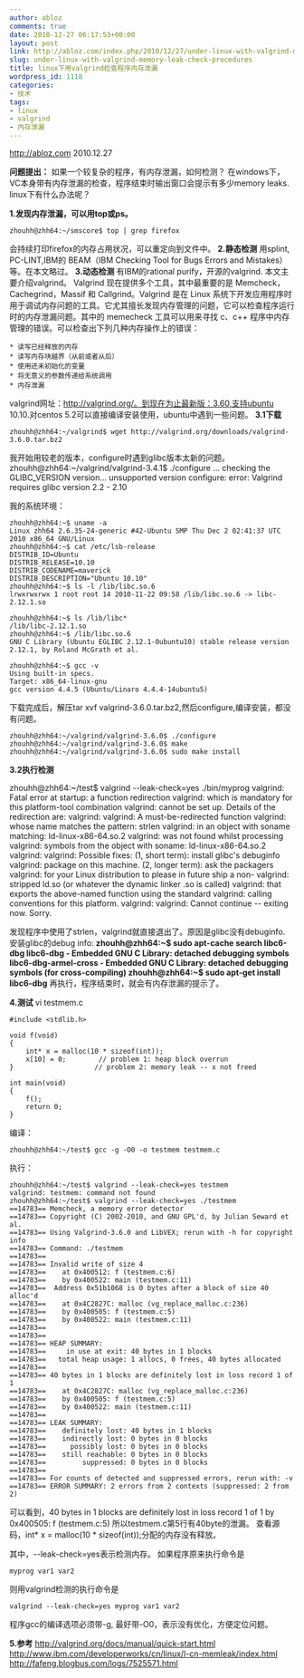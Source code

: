 ```yaml
---
author: abloz
comments: true
date: 2010-12-27 06:17:53+00:00
layout: post
link: http://abloz.com/index.php/2010/12/27/under-linux-with-valgrind-memory-leak-check-procedures/
slug: under-linux-with-valgrind-memory-leak-check-procedures
title: linux下用valgrind检查程序内存泄漏
wordpress_id: 1118
categories:
- 技术
tags:
- linux
- valgrind
- 内存泄漏
---
```


http://abloz.com
2010.12.27

**问题提出：**
如果一个较复杂的程序，有内存泄漏，如何检测？
在windows下，VC本身带有内存泄漏的检查，程序结束时输出窗口会提示有多少memory leaks. linux下有什么办法呢？

**1.发现内存泄漏，可以用top或ps。**



```
zhouhh@zhh64:~/smscore$ top | grep firefox
```



会持续打印firefox的内存占用状况，可以重定向到文件中。
**2.静态检测**
用splint, PC-LINT,IBM的 BEAM（IBM Checking Tool for Bugs Errors and Mistakes）等。在本文略过。
**3.动态检测**
有IBM的rational purify，开源的valgrind. 本文主要介绍valgrind。
Valgrind 现在提供多个工具，其中最重要的是 Memcheck，Cachegrind，Massif 和 Callgrind。Valgrind 是在 Linux 系统下开发应用程序时用于调试内存问题的工具。它尤其擅长发现内存管理的问题，它可以检查程序运行时的内存泄漏问题。其中的 memecheck 工具可以用来寻找 c、c++ 程序中内存管理的错误。可以检查出下列几种内存操作上的错误：

    * 读写已经释放的内存
    * 读写内存块越界（从前或者从后）
    * 使用还未初始化的变量
    * 将无意义的参数传递给系统调用
    * 内存泄漏
valgrind网址：http://valgrind.org/。到现在为止最新版：3.60,支持ubuntu 10.10.对centos 5.2可以直接编译安装使用，ubuntu中遇到一些问题。
**3.1下载**




```
zhouhh@zhh64:~/valgrind$ wget http://valgrind.org/downloads/valgrind-3.6.0.tar.bz2
```




我开始用较老的版本，configure时遇到glibc版本太新的问题。
zhouhh@zhh64:~/valgrind/valgrind-3.4.1$ ./configure
...
checking the GLIBC_VERSION version... unsupported version
configure: error: Valgrind requires glibc version 2.2 - 2.10

我的系统环境：



```
zhouhh@zhh64:~$ uname -a
Linux zhh64 2.6.35-24-generic #42-Ubuntu SMP Thu Dec 2 02:41:37 UTC 2010 x86_64 GNU/Linux
zhouhh@zhh64:~$ cat /etc/lsb-release
DISTRIB_ID=Ubuntu
DISTRIB_RELEASE=10.10
DISTRIB_CODENAME=maverick
DISTRIB_DESCRIPTION="Ubuntu 10.10"
zhouhh@zhh64:~$ ls -l /lib/libc.so.6
lrwxrwxrwx 1 root root 14 2010-11-22 09:58 /lib/libc.so.6 -> libc-2.12.1.so

zhouhh@zhh64:~$ ls /lib/libc*
/lib/libc-2.12.1.so
zhouhh@zhh64:~$ /lib/libc.so.6
GNU C Library (Ubuntu EGLIBC 2.12.1-0ubuntu10) stable release version 2.12.1, by Roland McGrath et al.

zhouhh@zhh64:~$ gcc -v
Using built-in specs.
Target: x86_64-linux-gnu
gcc version 4.4.5 (Ubuntu/Linaro 4.4.4-14ubuntu5)
```



下载完成后，解压tar xvf valgrind-3.6.0.tar.bz2,然后configure,编译安装，都没有问题。



```
zhouhh@zhh64:~/valgrind/valgrind-3.6.0$ ./configure
zhouhh@zhh64:~/valgrind/valgrind-3.6.0$ make
zhouhh@zhh64:~/valgrind/valgrind-3.6.0$ sudo make install
```


**3.2执行检测**

zhouhh@zhh64:~/test$ valgrind --leak-check=yes ./bin/myprog
valgrind:  Fatal error at startup: a function redirection
valgrind:  which is mandatory for this platform-tool combination
valgrind:  cannot be set up.  Details of the redirection are:
valgrind:
valgrind:  A must-be-redirected function
valgrind:  whose name matches the pattern:      strlen
valgrind:  in an object with soname matching:   ld-linux-x86-64.so.2
valgrind:  was not found whilst processing
valgrind:  symbols from the object with soname: ld-linux-x86-64.so.2
valgrind:
valgrind:  Possible fixes: (1, short term): install glibc's debuginfo
valgrind:  package on this machine.  (2, longer term): ask the packagers
valgrind:  for your Linux distribution to please in future ship a non-
valgrind:  stripped ld.so (or whatever the dynamic linker .so is called)
valgrind:  that exports the above-named function using the standard
valgrind:  calling conventions for this platform.
valgrind:
valgrind:  Cannot continue -- exiting now.  Sorry.

发现程序中使用了strlen，valgrind就直接退出了。原因是glibc没有debuginfo.
安装glibc的debug info:
**zhouhh@zhh64:~$ sudo apt-cache search libc6-dbg
libc6-dbg - Embedded GNU C Library: detached debugging symbols
libc6-dbg-armel-cross - Embedded GNU C Library: detached debugging symbols (for cross-compiling)
zhouhh@zhh64:~$ sudo apt-get install libc6-dbg**
再执行，程序结束时，就会有内存泄漏的提示了。

**4.测试**
vi testmem.c

    
    
    #include <stdlib.h>
    
    void f(void)
    {
        int* x = malloc(10 * sizeof(int));
        x[10] = 0;        // problem 1: heap block overrun
    }                    // problem 2: memory leak -- x not freed
    
    int main(void)
    {
        f();
        return 0;
    }
    


编译：



```
zhouhh@zhh64:~/test$ gcc -g -O0 -o testmem testmem.c
```



执行：




```
zhouhh@zhh64:~/test$ valgrind --leak-check=yes testmem
valgrind: testmem: command not found
zhouhh@zhh64:~/test$ valgrind --leak-check=yes ./testmem
==14783== Memcheck, a memory error detector
==14783== Copyright (C) 2002-2010, and GNU GPL'd, by Julian Seward et al.
==14783== Using Valgrind-3.6.0 and LibVEX; rerun with -h for copyright info
==14783== Command: ./testmem
==14783==
==14783== Invalid write of size 4
==14783==    at 0x400512: f (testmem.c:6)
==14783==    by 0x400522: main (testmem.c:11)
==14783==  Address 0x51b1068 is 0 bytes after a block of size 40 alloc'd
==14783==    at 0x4C2827C: malloc (vg_replace_malloc.c:236)
==14783==    by 0x400505: f (testmem.c:5)
==14783==    by 0x400522: main (testmem.c:11)
==14783==
==14783==
==14783== HEAP SUMMARY:
==14783==     in use at exit: 40 bytes in 1 blocks
==14783==   total heap usage: 1 allocs, 0 frees, 40 bytes allocated
==14783==
==14783== 40 bytes in 1 blocks are definitely lost in loss record 1 of 1
==14783==    at 0x4C2827C: malloc (vg_replace_malloc.c:236)
==14783==    by 0x400505: f (testmem.c:5)
==14783==    by 0x400522: main (testmem.c:11)
==14783==
==14783== LEAK SUMMARY:
==14783==    definitely lost: 40 bytes in 1 blocks
==14783==    indirectly lost: 0 bytes in 0 blocks
==14783==      possibly lost: 0 bytes in 0 blocks
==14783==    still reachable: 0 bytes in 0 blocks
==14783==         suppressed: 0 bytes in 0 blocks
==14783==
==14783== For counts of detected and suppressed errors, rerun with: -v
==14783== ERROR SUMMARY: 2 errors from 2 contexts (suppressed: 2 from 2)
```


可以看到，40 bytes in 1 blocks are definitely lost in loss record 1 of 1
by 0x400505: f (testmem.c:5)
所以testmem.c第5行有40byte的泄漏。
查看源码，int* x = malloc(10 * sizeof(int));分配的内存没有释放。

其中，--leak-check=yes表示检测内存。
如果程序原来执行命令是



```
myprog var1 var2
```



则用valgrind检测的执行命令是



```
valgrind --leak-check=yes myprog var1 var2
```


程序gcc的编译选项必须带-g, 最好带-O0，表示没有优化，方便定位问题。

**5.参考**
http://valgrind.org/docs/manual/quick-start.html
http://www.ibm.com/developerworks/cn/linux/l-cn-memleak/index.html
http://fafeng.blogbus.com/logs/7525571.html
